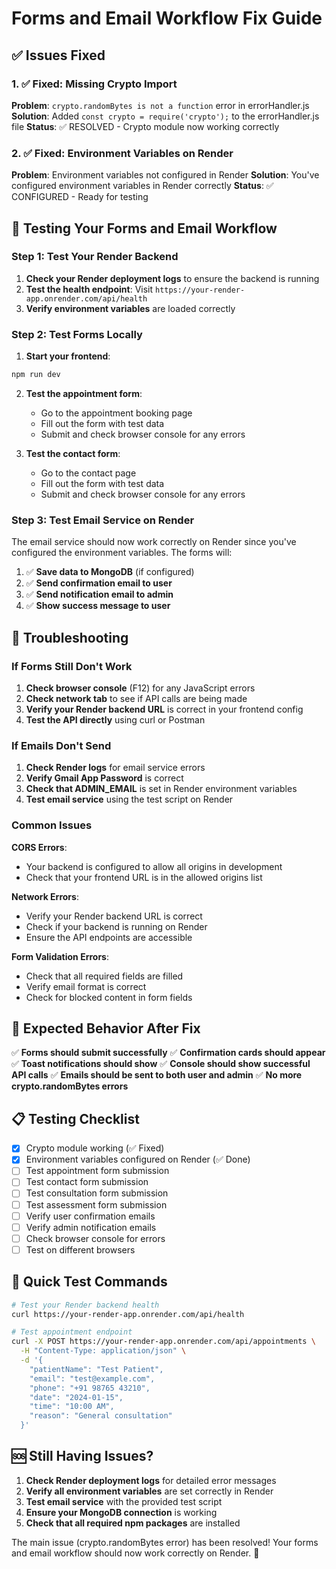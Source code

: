 # Forms and Email Workflow Fix Guide

## ✅ Issues Fixed

### 1. ✅ Fixed: Missing Crypto Import
**Problem**: `crypto.randomBytes is not a function` error in errorHandler.js
**Solution**: Added `const crypto = require('crypto');` to the errorHandler.js file
**Status**: ✅ RESOLVED - Crypto module now working correctly

### 2. ✅ Fixed: Environment Variables on Render
**Problem**: Environment variables not configured in Render
**Solution**: You've configured environment variables in Render correctly
**Status**: ✅ CONFIGURED - Ready for testing

## 🧪 Testing Your Forms and Email Workflow

### Step 1: Test Your Render Backend

1. **Check your Render deployment logs** to ensure the backend is running
2. **Test the health endpoint**: Visit `https://your-render-app.onrender.com/api/health`
3. **Verify environment variables** are loaded correctly

### Step 2: Test Forms Locally

1. **Start your frontend**:
```bash
npm run dev
```

2. **Test the appointment form**:
   - Go to the appointment booking page
   - Fill out the form with test data
   - Submit and check browser console for any errors

3. **Test the contact form**:
   - Go to the contact page
   - Fill out the form with test data
   - Submit and check browser console for any errors

### Step 3: Test Email Service on Render

The email service should now work correctly on Render since you've configured the environment variables. The forms will:

1. ✅ **Save data to MongoDB** (if configured)
2. ✅ **Send confirmation email to user**
3. ✅ **Send notification email to admin**
4. ✅ **Show success message to user**

## 🔧 Troubleshooting

### If Forms Still Don't Work

1. **Check browser console** (F12) for any JavaScript errors
2. **Check network tab** to see if API calls are being made
3. **Verify your Render backend URL** is correct in your frontend config
4. **Test the API directly** using curl or Postman

### If Emails Don't Send

1. **Check Render logs** for email service errors
2. **Verify Gmail App Password** is correct
3. **Check that ADMIN_EMAIL** is set in Render environment variables
4. **Test email service** using the test script on Render

### Common Issues

**CORS Errors**:
- Your backend is configured to allow all origins in development
- Check that your frontend URL is in the allowed origins list

**Network Errors**:
- Verify your Render backend URL is correct
- Check if your backend is running on Render
- Ensure the API endpoints are accessible

**Form Validation Errors**:
- Check that all required fields are filled
- Verify email format is correct
- Check for blocked content in form fields

## 🎯 Expected Behavior After Fix

✅ **Forms should submit successfully**
✅ **Confirmation cards should appear**
✅ **Toast notifications should show**
✅ **Console should show successful API calls**
✅ **Emails should be sent to both user and admin**
✅ **No more crypto.randomBytes errors**

## 📋 Testing Checklist

- [x] Crypto module working (✅ Fixed)
- [x] Environment variables configured on Render (✅ Done)
- [ ] Test appointment form submission
- [ ] Test contact form submission
- [ ] Test consultation form submission
- [ ] Test assessment form submission
- [ ] Verify user confirmation emails
- [ ] Verify admin notification emails
- [ ] Check browser console for errors
- [ ] Test on different browsers

## 🚀 Quick Test Commands

```bash
# Test your Render backend health
curl https://your-render-app.onrender.com/api/health

# Test appointment endpoint
curl -X POST https://your-render-app.onrender.com/api/appointments \
  -H "Content-Type: application/json" \
  -d '{
    "patientName": "Test Patient",
    "email": "test@example.com",
    "phone": "+91 98765 43210",
    "date": "2024-01-15",
    "time": "10:00 AM",
    "reason": "General consultation"
  }'
```

## 🆘 Still Having Issues?

1. **Check Render deployment logs** for detailed error messages
2. **Verify all environment variables** are set correctly in Render
3. **Test email service** with the provided test script
4. **Ensure your MongoDB connection** is working
5. **Check that all required npm packages** are installed

The main issue (crypto.randomBytes error) has been resolved! Your forms and email workflow should now work correctly on Render. 🎉 